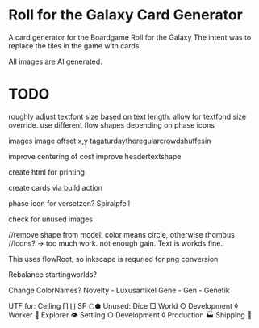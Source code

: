 # Roll for the Galaxy Card Generator

A card generator for the Boardgame Roll for the Galaxy
The intent was to replace the tiles in the game with cards.

All images are AI generated.

# TODO

roughly adjust textfont size based on text length.
allow for textfond size override.
use different flow shapes depending on phase icons

images
image offset x,y tagaturdaytheregularcrowdshuffesin


improve centering of cost
improve headertextshape

create html for printing

create cards via build action

phase icon for versetzen? Spiralpfeil

check for unused images

//remove shape from model: color means circle, otherwise rhombus
//Icons? -> too much work. not enough gain. Text is workds fine.

This uses flowRoot, so inkscape is requried for png conversion

Rebalance startingworlds?

Change ColorNames? 
Novelty - Luxusartikel
Gene - Gen - Genetik

UTF for:
Ceiling ⌈⌉ ⌊⌋
SP ⬡⬢
Unused:
Dice □
World ○
Development ◊
Worker 👤
Explorer 👁
Settling ○
Development ◊
Production 🏭
Shipping 🚀